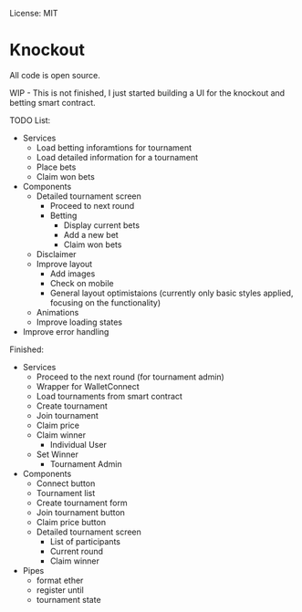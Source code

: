 License: MIT

# Knockout

All code is open source.

WIP - This is not finished, I just started building a UI for the knockout and betting smart contract.


TODO List:
- Services
  - Load betting inforamtions for tournament
  - Load detailed information for a tournament
  - Place bets
  - Claim won bets
- Components
  - Detailed tournament screen
    - Proceed to next round
    - Betting
      - Display current bets
      - Add a new bet
      - Claim won bets
  - Disclaimer
  - Improve layout
    - Add images
    - Check on mobile
    - General layout optimistaions (currently only basic styles applied, focusing on the functionality) 
  - Animations
  - Improve loading states
- Improve error handling

Finished:
- Services
  - Proceed to the next round (for tournament admin)
  - Wrapper for WalletConnect
  - Load tournaments from smart contract
  - Create tournament
  - Join tournament
  - Claim price
  - Claim winner
    - Individual User
  - Set Winner
    - Tournament Admin
- Components
  - Connect button
  - Tournament list
  - Create tournament form
  - Join tournament button
  - Claim price button
  - Detailed tournament screen
    - List of participants
    - Current round
    - Claim winner
- Pipes
  - format ether
  - register until
  - tournament state